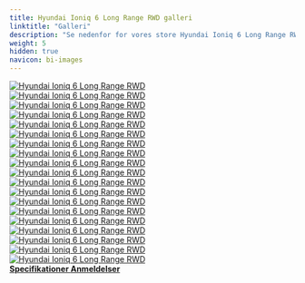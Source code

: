 ```yaml
---
title: Hyundai Ioniq 6 Long Range RWD galleri
linktitle: "Galleri"
description: "Se nedenfor for vores store Hyundai Ioniq 6 Long Range RWD-billedgalleri. Klik på billederne for versioner i høj opløsning."
weight: 5
hidden: true
navicon: bi-images
---
```

<!-- markdownlint-disable MD033 -->
<div class="row" id ="my-gallery">
	<div class="pswp-grid-item col-6 col-md-4">
		<a href="https://media.evkx.net/multimedia/models/hyundai/ioniq_6/ioniq_6_long_range_rwd/exterior_1.jpg"
data-pswp-src="https://media.evkx.net/multimedia/models/hyundai/ioniq_6/ioniq_6_long_range_rwd/exterior_1.jpg"
data-pswp-width="3000"
data-pswp-height="2001" 
target="_blank">
			<img src="https://media.evkx.net/multimedia/models/hyundai/ioniq_6/ioniq_6_long_range_rwd/exterior_1_xst.jpg" alt="Hyundai Ioniq 6 Long Range RWD" class="img-fluid " />
		</a>
	</div>
	<div class="pswp-grid-item col-6 col-md-4">
		<a href="https://media.evkx.net/multimedia/models/hyundai/ioniq_6/ioniq_6_long_range_rwd/exterior_2.jpg"
data-pswp-src="https://media.evkx.net/multimedia/models/hyundai/ioniq_6/ioniq_6_long_range_rwd/exterior_2.jpg"
data-pswp-width="3000"
data-pswp-height="1687" 
target="_blank">
			<img src="https://media.evkx.net/multimedia/models/hyundai/ioniq_6/ioniq_6_long_range_rwd/exterior_2_xst.jpg" alt="Hyundai Ioniq 6 Long Range RWD" class="img-fluid " />
		</a>
	</div>
	<div class="pswp-grid-item col-6 col-md-4">
		<a href="https://media.evkx.net/multimedia/models/hyundai/ioniq_6/ioniq_6_long_range_rwd/exterior_3.jpg"
data-pswp-src="https://media.evkx.net/multimedia/models/hyundai/ioniq_6/ioniq_6_long_range_rwd/exterior_3.jpg"
data-pswp-width="3000"
data-pswp-height="2250" 
target="_blank">
			<img src="https://media.evkx.net/multimedia/models/hyundai/ioniq_6/ioniq_6_long_range_rwd/exterior_3_xst.jpg" alt="Hyundai Ioniq 6 Long Range RWD" class="img-fluid " />
		</a>
	</div>
	<div class="pswp-grid-item col-6 col-md-4">
		<a href="https://media.evkx.net/multimedia/models/hyundai/ioniq_6/ioniq_6_long_range_rwd/exterior_4.jpg"
data-pswp-src="https://media.evkx.net/multimedia/models/hyundai/ioniq_6/ioniq_6_long_range_rwd/exterior_4.jpg"
data-pswp-width="3000"
data-pswp-height="2001" 
target="_blank">
			<img src="https://media.evkx.net/multimedia/models/hyundai/ioniq_6/ioniq_6_long_range_rwd/exterior_4_xst.jpg" alt="Hyundai Ioniq 6 Long Range RWD" class="img-fluid " />
		</a>
	</div>
	<div class="pswp-grid-item col-6 col-md-4">
		<a href="https://media.evkx.net/multimedia/models/hyundai/ioniq_6/ioniq_6_long_range_rwd/frontseats_1.jpg"
data-pswp-src="https://media.evkx.net/multimedia/models/hyundai/ioniq_6/ioniq_6_long_range_rwd/frontseats_1.jpg"
data-pswp-width="3000"
data-pswp-height="2000" 
target="_blank">
			<img src="https://media.evkx.net/multimedia/models/hyundai/ioniq_6/ioniq_6_long_range_rwd/frontseats_1_xst.jpg" alt="Hyundai Ioniq 6 Long Range RWD" class="img-fluid " />
		</a>
	</div>
	<div class="pswp-grid-item col-6 col-md-4">
		<a href="https://media.evkx.net/multimedia/models/hyundai/ioniq_6/ioniq_6_long_range_rwd/frontseats_2.jpg"
data-pswp-src="https://media.evkx.net/multimedia/models/hyundai/ioniq_6/ioniq_6_long_range_rwd/frontseats_2.jpg"
data-pswp-width="3000"
data-pswp-height="1716" 
target="_blank">
			<img src="https://media.evkx.net/multimedia/models/hyundai/ioniq_6/ioniq_6_long_range_rwd/frontseats_2_xst.jpg" alt="Hyundai Ioniq 6 Long Range RWD" class="img-fluid " />
		</a>
	</div>
	<div class="pswp-grid-item col-6 col-md-4">
		<a href="https://media.evkx.net/multimedia/models/hyundai/ioniq_6/ioniq_6_long_range_rwd/headlights_1.jpg"
data-pswp-src="https://media.evkx.net/multimedia/models/hyundai/ioniq_6/ioniq_6_long_range_rwd/headlights_1.jpg"
data-pswp-width="3000"
data-pswp-height="2000" 
target="_blank">
			<img src="https://media.evkx.net/multimedia/models/hyundai/ioniq_6/ioniq_6_long_range_rwd/headlights_1_xst.jpg" alt="Hyundai Ioniq 6 Long Range RWD" class="img-fluid " />
		</a>
	</div>
	<div class="pswp-grid-item col-6 col-md-4">
		<a href="https://media.evkx.net/multimedia/models/hyundai/ioniq_6/ioniq_6_long_range_rwd/interior_1.jpg"
data-pswp-src="https://media.evkx.net/multimedia/models/hyundai/ioniq_6/ioniq_6_long_range_rwd/interior_1.jpg"
data-pswp-width="3000"
data-pswp-height="1729" 
target="_blank">
			<img src="https://media.evkx.net/multimedia/models/hyundai/ioniq_6/ioniq_6_long_range_rwd/interior_1_xst.jpg" alt="Hyundai Ioniq 6 Long Range RWD" class="img-fluid " />
		</a>
	</div>
	<div class="pswp-grid-item col-6 col-md-4">
		<a href="https://media.evkx.net/multimedia/models/hyundai/ioniq_6/ioniq_6_long_range_rwd/interior_2.jpg"
data-pswp-src="https://media.evkx.net/multimedia/models/hyundai/ioniq_6/ioniq_6_long_range_rwd/interior_2.jpg"
data-pswp-width="3000"
data-pswp-height="2000" 
target="_blank">
			<img src="https://media.evkx.net/multimedia/models/hyundai/ioniq_6/ioniq_6_long_range_rwd/interior_2_xst.jpg" alt="Hyundai Ioniq 6 Long Range RWD" class="img-fluid " />
		</a>
	</div>
	<div class="pswp-grid-item col-6 col-md-4">
		<a href="https://media.evkx.net/multimedia/models/hyundai/ioniq_6/ioniq_6_long_range_rwd/interior_3.jpg"
data-pswp-src="https://media.evkx.net/multimedia/models/hyundai/ioniq_6/ioniq_6_long_range_rwd/interior_3.jpg"
data-pswp-width="3000"
data-pswp-height="2001" 
target="_blank">
			<img src="https://media.evkx.net/multimedia/models/hyundai/ioniq_6/ioniq_6_long_range_rwd/interior_3_xst.jpg" alt="Hyundai Ioniq 6 Long Range RWD" class="img-fluid " />
		</a>
	</div>
	<div class="pswp-grid-item col-6 col-md-4">
		<a href="https://media.evkx.net/multimedia/models/hyundai/ioniq_6/ioniq_6_long_range_rwd/main_1.jpg"
data-pswp-src="https://media.evkx.net/multimedia/models/hyundai/ioniq_6/ioniq_6_long_range_rwd/main_1.jpg"
data-pswp-width="3000"
data-pswp-height="2001" 
target="_blank">
			<img src="https://media.evkx.net/multimedia/models/hyundai/ioniq_6/ioniq_6_long_range_rwd/main_1_xst.jpg" alt="Hyundai Ioniq 6 Long Range RWD" class="img-fluid " />
		</a>
	</div>
	<div class="pswp-grid-item col-6 col-md-4">
		<a href="https://media.evkx.net/multimedia/models/hyundai/ioniq_6/ioniq_6_long_range_rwd/rearlights_1.jpg"
data-pswp-src="https://media.evkx.net/multimedia/models/hyundai/ioniq_6/ioniq_6_long_range_rwd/rearlights_1.jpg"
data-pswp-width="3000"
data-pswp-height="2001" 
target="_blank">
			<img src="https://media.evkx.net/multimedia/models/hyundai/ioniq_6/ioniq_6_long_range_rwd/rearlights_1_xst.jpg" alt="Hyundai Ioniq 6 Long Range RWD" class="img-fluid " />
		</a>
	</div>
	<div class="pswp-grid-item col-6 col-md-4">
		<a href="https://media.evkx.net/multimedia/models/hyundai/ioniq_6/ioniq_6_long_range_rwd/screens_1.jpg"
data-pswp-src="https://media.evkx.net/multimedia/models/hyundai/ioniq_6/ioniq_6_long_range_rwd/screens_1.jpg"
data-pswp-width="3000"
data-pswp-height="2000" 
target="_blank">
			<img src="https://media.evkx.net/multimedia/models/hyundai/ioniq_6/ioniq_6_long_range_rwd/screens_1_xst.jpg" alt="Hyundai Ioniq 6 Long Range RWD" class="img-fluid " />
		</a>
	</div>
	<div class="pswp-grid-item col-6 col-md-4">
		<a href="https://media.evkx.net/multimedia/models/hyundai/ioniq_6/ioniq_6_long_range_rwd/screens_2.jpg"
data-pswp-src="https://media.evkx.net/multimedia/models/hyundai/ioniq_6/ioniq_6_long_range_rwd/screens_2.jpg"
data-pswp-width="3000"
data-pswp-height="2000" 
target="_blank">
			<img src="https://media.evkx.net/multimedia/models/hyundai/ioniq_6/ioniq_6_long_range_rwd/screens_2_xst.jpg" alt="Hyundai Ioniq 6 Long Range RWD" class="img-fluid " />
		</a>
	</div>
	<div class="pswp-grid-item col-6 col-md-4">
		<a href="https://media.evkx.net/multimedia/models/hyundai/ioniq_6/ioniq_6_long_range_rwd/screens_3.jpg"
data-pswp-src="https://media.evkx.net/multimedia/models/hyundai/ioniq_6/ioniq_6_long_range_rwd/screens_3.jpg"
data-pswp-width="3000"
data-pswp-height="2001" 
target="_blank">
			<img src="https://media.evkx.net/multimedia/models/hyundai/ioniq_6/ioniq_6_long_range_rwd/screens_3_xst.jpg" alt="Hyundai Ioniq 6 Long Range RWD" class="img-fluid " />
		</a>
	</div>
	<div class="pswp-grid-item col-6 col-md-4">
		<a href="https://media.evkx.net/multimedia/models/hyundai/ioniq_6/ioniq_6_long_range_rwd/secondrowseats_1.jpg"
data-pswp-src="https://media.evkx.net/multimedia/models/hyundai/ioniq_6/ioniq_6_long_range_rwd/secondrowseats_1.jpg"
data-pswp-width="3000"
data-pswp-height="2123" 
target="_blank">
			<img src="https://media.evkx.net/multimedia/models/hyundai/ioniq_6/ioniq_6_long_range_rwd/secondrowseats_1_xst.jpg" alt="Hyundai Ioniq 6 Long Range RWD" class="img-fluid " />
		</a>
	</div>
	<div class="pswp-grid-item col-6 col-md-4">
		<a href="https://media.evkx.net/multimedia/models/hyundai/ioniq_6/ioniq_6_long_range_rwd/secondrowseats_2.jpg"
data-pswp-src="https://media.evkx.net/multimedia/models/hyundai/ioniq_6/ioniq_6_long_range_rwd/secondrowseats_2.jpg"
data-pswp-width="3000"
data-pswp-height="2000" 
target="_blank">
			<img src="https://media.evkx.net/multimedia/models/hyundai/ioniq_6/ioniq_6_long_range_rwd/secondrowseats_2_xst.jpg" alt="Hyundai Ioniq 6 Long Range RWD" class="img-fluid " />
		</a>
	</div>
	<div class="pswp-grid-item col-6 col-md-4">
		<a href="https://media.evkx.net/multimedia/models/hyundai/ioniq_6/ioniq_6_long_range_rwd/soundsystem_1.jpg"
data-pswp-src="https://media.evkx.net/multimedia/models/hyundai/ioniq_6/ioniq_6_long_range_rwd/soundsystem_1.jpg"
data-pswp-width="3000"
data-pswp-height="2100" 
target="_blank">
			<img src="https://media.evkx.net/multimedia/models/hyundai/ioniq_6/ioniq_6_long_range_rwd/soundsystem_1_xst.jpg" alt="Hyundai Ioniq 6 Long Range RWD" class="img-fluid " />
		</a>
	</div>
	<div class="pswp-grid-item col-6 col-md-4">
		<a href="https://media.evkx.net/multimedia/models/hyundai/ioniq_6/ioniq_6_long_range_rwd/v2l_1.jpg"
data-pswp-src="https://media.evkx.net/multimedia/models/hyundai/ioniq_6/ioniq_6_long_range_rwd/v2l_1.jpg"
data-pswp-width="3000"
data-pswp-height="2001" 
target="_blank">
			<img src="https://media.evkx.net/multimedia/models/hyundai/ioniq_6/ioniq_6_long_range_rwd/v2l_1_xst.jpg" alt="Hyundai Ioniq 6 Long Range RWD" class="img-fluid " />
		</a>
	</div>
</div>
<script type="module">
  import PhotoSwipeLightbox from '/js/photoswipe-lightbox.esm.js';
    const lightbox = new PhotoSwipeLightbox({
       gallery: '#my-gallery',
        children: 'a',
        pswpModule: () => import('/js/photoswipe.esm.js')
    });
lightbox.init();
</script>
<div class="mt-3 mb-3">
<a href="../specifications/" class="text-decoration-none text-black">
<strong><i class="bi-arrow-left"></i> Specifikationer </strong>
</a>
<a href="../reviews/" class="text-decoration-none text-black float-end">
<strong>Anmeldelser <i class="bi-arrow-right"></i></strong>
</a>
</div>
